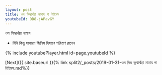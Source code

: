 ```yaml
---
layout: post
title: ওম সিদ্ধার্থয়া নামায গা টাইমস
youtubeId: OD8-jAPavGY
---
```

 
 
 ওম সিদ্ধার্থয়া নামায  
 
 -  যিনি কিছু সাধারণ জিনিস হিসাবে পরিত্রাণ রাখেন 
 
  
 
  
 
 
 
 
 
 


{% include youtubePlayer.html id=page.youtubeId %}
 
[Next]({{ site.baseurl }}{% link  split2/_posts/2019-01-31-ওম সিদ্ধ ভূথার্থতা নামায গা টাইমস.md%})
 
